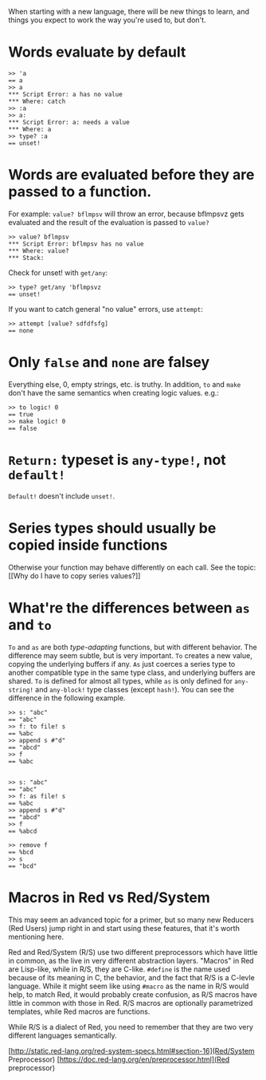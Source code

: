 When starting with a new language, there will be new things to learn, and things you expect to work the way you're used to, but don't. 

# Words evaluate by default

```Red
>> 'a
== a
>> a
*** Script Error: a has no value
*** Where: catch
>> :a
>> a:
*** Script Error: a: needs a value
*** Where: a
>> type? :a
== unset!
```
# Words are evaluated before they are passed to a function.
For example: `value? bflmpsv` will throw an error, because bflmpsvz gets evaluated and the result of the evaluation is passed to `value?`
```Red
>> value? bflmpsv
*** Script Error: bflmpsv has no value
*** Where: value?
*** Stack:
```

Check for unset! with `get/any`:
```Red
>> type? get/any 'bflmpsvz
== unset!
```
If you want to catch general "no value" errors, use `attempt`:
```Red
>> attempt [value? sdfdfsfg]
== none
```

# Only `false` and `none` are falsey

Everything else, 0, empty strings, etc. is truthy. In addition, `to` and `make` don't have the same semantics when creating logic values. e.g.:

```Red
>> to logic! 0
== true
>> make logic! 0
== false
```

# `Return:` typeset is `any-type!`, not `default!`

`Default!` doesn't include `unset!`.

# Series types should usually be copied inside functions

Otherwise your function may behave differently on each call. See the topic: [[Why do I have to copy series values?]]

# What're the differences between `as` and `to`

`To` and `as` are both _type-adapting_ functions, but with different behavior. The difference may seem subtle, but is very important. `To` creates a new value, copying the underlying buffers if any. `As` just coerces a series type to another compatible type in the same type class, and underlying buffers are shared. `To` is defined for almost all types, while `as` is only defined for `any-string!` and `any-block!` type classes (except `hash!`). You can see the difference in the following example.

```
>> s: "abc"
== "abc"
>> f: to file! s
== %abc
>> append s #"d"
== "abcd"
>> f
== %abc


>> s: "abc"
== "abc"
>> f: as file! s
== %abc
>> append s #"d"
== "abcd"
>> f
== %abcd

>> remove f
== %bcd
>> s
== "bcd"

```

# Macros in Red vs Red/System

This may seem an advanced topic for a primer, but so many new Reducers (Red Users) jump right in and start using these features, that it's worth mentioning here.

Red and Red/System (R/S) use two different preprocessors which have little in common, as the live in very different abstraction layers. "Macros" in Red are Lisp-like, while in R/S, they are C-like. `#define` is the name used because of its meaning in C, the behavior, and the fact that R/S is a C-levle language. While it might seem like using `#macro` as the name in R/S would help, to match Red, it would probably create confusion, as R/S macros have little in common with those in Red. R/S macros are optionally parametrized templates, while Red macros are functions.

While R/S is a dialect of Red, you need to remember that they are two very different languages semantically.

[http://static.red-lang.org/red-system-specs.html#section-16](Red/System Preprocessor)
[https://doc.red-lang.org/en/preprocessor.html](Red preprocessor)